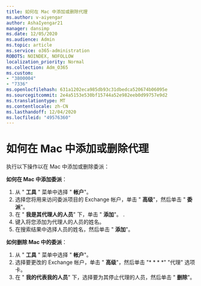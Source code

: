 ```yaml
---
title: 如何在 Mac 中添加或删除代理
ms.author: v-aiyengar
author: AshaIyengar21
manager: dansimp
ms.date: 12/05/2020
ms.audience: Admin
ms.topic: article
ms.service: o365-administration
ROBOTS: NOINDEX, NOFOLLOW
localization_priority: Normal
ms.collection: Adm_O365
ms.custom:
- "3800004"
- "7336"
ms.openlocfilehash: 631a1202eca985db93c31dbedca520674b06095e
ms.sourcegitcommit: 2e4a5153e530bf15744a52e982eeb0d99757e9d2
ms.translationtype: MT
ms.contentlocale: zh-CN
ms.lasthandoff: 12/04/2020
ms.locfileid: "49576360"
---
```

# <a name="how-to-add-or-remove-a-delegate-in-mac"></a>如何在 Mac 中添加或删除代理

执行以下操作以在 Mac 中添加或删除委派：

**如何在 Mac 中添加委派**：

1. 从 " **工具** " 菜单中选择 " **帐户**"。
1. 选择您将用来访问委派项目的 Exchange 帐户，单击 " **高级**"，然后单击 " **委派**"。
1. 在 " **我是其代理人的人员**" 下，单击 " **添加**"。 .
1. 键入将您添加为代理人的人员的姓名。
1. 在搜索结果中选择人员的姓名，然后单击 " **添加**"。
 
**如何删除 Mac 中的委派**：

1. 从 " **工具** " 菜单中选择 " **帐户**"。
1. 选择要更改的 Exchange 帐户，单击 " **高级**"，然后单击 "* * * *" "代理" 选项卡。
1. 在 " **我的代表我的人员**" 下，选择要为其停止代理的人员，然后单击 " **删除**"。
